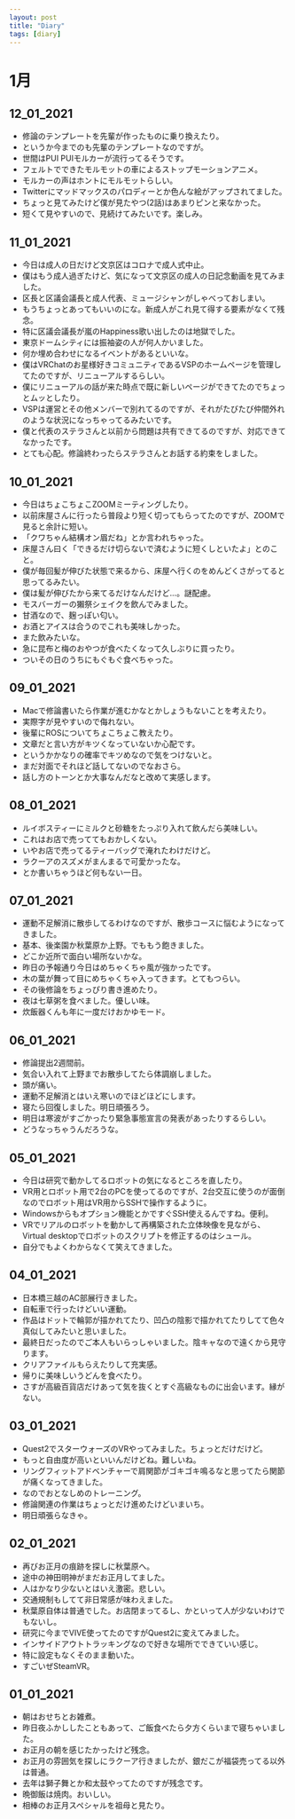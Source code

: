 ```yaml
---
layout: post
title: "Diary"
tags: [diary]
---
```


# 1月
## 12_01_2021
* 修論のテンプレートを先輩が作ったものに乗り換えたり。
* というか今までのも先輩のテンプレートなのですが。
* 世間はPUI PUIモルカーが流行ってるそうです。
* フェルトでできたモルモットの車によるストップモーションアニメ。
* モルカーの声はホントにモルモットらしい。
* Twitterにマッドマックスのパロディーとか色んな絵がアップされてました。
* ちょっと見てみたけど僕が見たやつ(2話)はあまりピンと来なかった。
* 短くて見やすいので、見続けてみたいです。楽しみ。

## 11_01_2021
* 今日は成人の日だけど文京区はコロナで成人式中止。
* 僕はもう成人過ぎたけど、気になって文京区の成人の日記念動画を見てみました。
* 区長と区議会議長と成人代表、ミュージシャンがしゃべっておしまい。
* もうちょっとあってもいいのにな。新成人がこれ見て得する要素がなくて残念。
* 特に区議会議長が嵐のHappiness歌い出したのは地獄でした。
* 東京ドームシティには振袖姿の人が何人かいました。
* 何か埋め合わせになるイベントがあるといいな。
* 僕はVRChatのお星様好きコミュニティであるVSPのホームページを管理してたのですが、リニューアルするらしい。
* 僕にリニューアルの話が来た時点で既に新しいページができてたのでちょっとムッとしたり。
* VSPは運営とその他メンバーで別れてるのですが、それがたびたび仲間外れのような状況になっちゃってるみたいです。
* 僕と代表のステラさんと以前から問題は共有できてるのですが、対応できてなかったです。
* とても心配。修論終わったらステラさんとお話する約束をしました。

## 10_01_2021
* 今日はちょこちょこZOOMミーティングしたり。
* 以前床屋さんに行ったら普段より短く切ってもらってたのですが、ZOOMで見ると余計に短い。
* 「クワちゃん結構オン眉だね」とか言われちゃった。
* 床屋さん曰く「できるだけ切らないで済むように短くしといたよ」とのこと。
* 僕が毎回髪が伸びた状態で来るから、床屋へ行くのをめんどくさがってると思ってるみたい。
* 僕は髪が伸びたから来てるだけなんだけど…。謎配慮。
* モスバーガーの獺祭シェイクを飲んでみました。
* 甘酒なので、麹っぽい匂い。
* お酒とアイスは合うのでこれも美味しかった。
* また飲みたいな。
* 急に昆布と梅のおやつが食べたくなって久しぶりに買ったり。
* ついその日のうちにもぐもぐ食べちゃった。

## 09_01_2021
* Macで修論書いたら作業が進むかなとかしょうもないことを考えたり。
* 実際字が見やすいので侮れない。
* 後輩にROSについてちょこちょこ教えたり。
* 文章だと言い方がキツくなっていないか心配です。
* というかかなりの確率でキツめなので気をつけないと。
* まだ対面でそれほど話してないのでなおさら。
* 話し方のトーンとか大事なんだなと改めて実感します。

## 08_01_2021
* ルイボスティーにミルクと砂糖をたっぷり入れて飲んだら美味しい。
* これはお店で売っててもおかしくない。
* いやお店で売ってるティーバッグで淹れたわけだけど。
* ラクーアのスズメがまんまるで可愛かったな。
* とか書いちゃうほど何もない一日。

## 07_01_2021
* 運動不足解消に散歩してるわけなのですが、散歩コースに悩むようになってきました。
* 基本、後楽園か秋葉原か上野。でももう飽きました。
* どこか近所で面白い場所ないかな。
* 昨日の予報通り今日はめちゃくちゃ風が強かったです。
* 木の葉が舞って目にめちゃくちゃ入ってきます。とてもつらい。
* その後修論をちょっぴり書き進めたり。
* 夜は七草粥を食べました。優しい味。
* 炊飯器くんも年に一度だけおかゆモード。

## 06_01_2021
* 修論提出2週間前。
* 気合い入れて上野までお散歩してたら体調崩しました。
* 頭が痛い。
* 運動不足解消とはいえ寒いのでほどほどにします。
* 寝たら回復しました。明日頑張ろう。
* 明日は寒波がすごかったり緊急事態宣言の発表があったりするらしい。
* どうなっちゃうんだろうな。

## 05_01_2021
* 今日は研究で動かしてるロボットの気になるところを直したり。
* VR用とロボット用で2台のPCを使ってるのですが、2台交互に使うのが面倒なのでロボット用はVR用からSSHで操作するように。
* Windowsからもオプション機能とかですぐSSH使えるんですね。便利。
* VRでリアルのロボットを動かして再構築された立体映像を見ながら、Virtual desktopでロボットのスクリプトを修正するのはシュール。
* 自分でもよくわからなくて笑えてきました。

## 04_01_2021
* 日本橋三越のAC部展行きました。
* 自転車で行ったけどいい運動。
* 作品はドットで輪郭が描かれてたり、凹凸の陰影で描かれてたりしてて色々真似してみたいと思いました。
* 最終日だったのでご本人もいらっしゃいました。陰キャなので遠くから見守ります。
* クリアファイルもらえたりして充実感。
* 帰りに美味しいうどんを食べたり。
* さすが高級百貨店だけあって気を抜くとすぐ高級なものに出会います。縁がない。

## 03_01_2021
* Quest2でスターウォーズのVRやってみました。ちょっとだけだけど。
* もっと自由度が高いといいんだけどね。難しいね。
* リングフィットアドベンチャーで肩関節がゴキゴキ鳴るなと思ってたら関節が痛くなってきました。
* なのでおとなしめのトレーニング。
* 修論関連の作業はちょっとだけ進めたけどいまいち。
* 明日頑張らなきゃ。

## 02_01_2021
* 再びお正月の痕跡を探しに秋葉原へ。
* 途中の神田明神がまだお正月してました。
* 人はかなり少ないとはいえ激密。悲しい。
* 交通規制もしてて非日常感が味わえました。
* 秋葉原自体は普通でした。お店閉まってるし、かといって人が少ないわけでもないし。
* 研究に今までVIVE使ってたのですがQuest2に変えてみました。
* インサイドアウトトラッキングなので好きな場所でできていい感じ。
* 特に設定もなくそのまま動いた。
* すごいぜSteamVR。

## 01_01_2021
* 朝はおせちとお雑煮。
* 昨日夜ふかししたこともあって、ご飯食べたら夕方くらいまで寝ちゃいました。
* お正月の朝を感じたかったけど残念。
* お正月の雰囲気を探しにラクーア行きましたが、銀だこが福袋売ってる以外は普通。
* 去年は獅子舞とか和太鼓やってたのですが残念です。
* 晩御飯は焼肉。おいしい。
* 相棒のお正月スペシャルを祖母と見たり。
